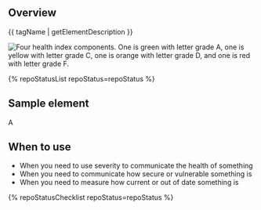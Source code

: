 ## Overview

{{ tagName | getElementDescription }}

<uxdot-example width-adjustment="752px">
  <img src="{{ './overview.svg' | url }}" alt="Four health index components. One is green with letter grade A, one is yellow with letter grade C, one is orange with letter grade D, and one is red with letter grade F.">
</uxdot-example>


{% repoStatusList repoStatus=repoStatus %}

## Sample element

<rh-health-index grade="A">A</rh-health-index>


## When to use

- When you need to use severity to communicate the health of something
- When you need to communicate how secure or vulnerable something is
- When you need to measure how current or out of date something is



{% repoStatusChecklist repoStatus=repoStatus %}
